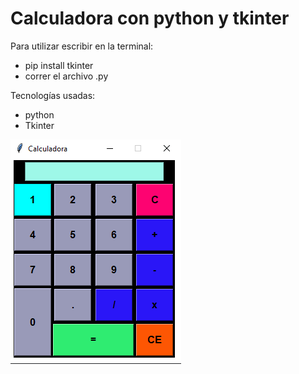 # Calculadora con python y tkinter

Para utilizar escribir en la terminal:
- pip install tkinter
- correr el archivo .py

Tecnologías usadas:
- python
- Tkinter

![alt text](https://github.com/Ninewinger/calculadora/blob/master/calc.bmp?raw=true)
